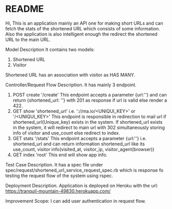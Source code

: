 # README

Hi, This is an application mainly an API one for making short URLs and can fetch the stats of the shortened URL which consists of some
information. Also the application is also intelligent enough the redirect the shortened URL to the main URL.

Model Description
It contains two models:
1) Shortened URL
2) Visitor

Shortened URL has an association with visitor as HAS MANY.

Controller/Request Flow Description.
It has mainly 3 endpoint.
1) POST create '/create'
This endpoint accepts a parameter {url:''} and can return {shortened_url: ''} with 201 as response if url is valid else render a 422.
2) GET show 'shortened_url' i.e. '<SCHEME>://ma.io/<UNIQUI_KEY>' or '/<UNIQUI_KEY>'
This endpoint is responsible in redirection to mail url if shortened_url(Unique_key) exists in the system. If shortened_url exists in the
system, it will redirect to main url with 302 simultaneously storing info of visitor and use_count else redirect to index.
3) GET stats '/stats'
This endpoint accepts a parameter {url:''} i.e. shortened_url and can return information shortened_url like its use_count,
visitor info(visited_at, visitor_ip, visitor_agent(browser))
4) GET index 'root'
This end will show app info.

Test Case Description.
It has a spec file under spec/request/shortened_url_service_request_spec.rb which is response fo testing the request flow of the system
using rspec.

Deployment Description.
Application is deployed on Heroku with the url: https://tranquil-mountain-49830.herokuapp.com/

Improvement Scope:
I can add user authentication in request flow.
